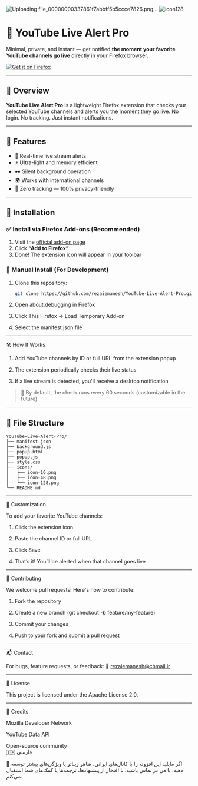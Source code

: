 ![Uploading file_00000000337861f7abbff5b5ccce7826.png…]()
![icon128](https://github.com/user-attachments/assets/7ba8ac1f-a3cd-4b4e-95b5-e8c02a5d6e93)
# 🔴 YouTube Live Alert Pro

Minimal, private, and instant — get notified **the moment your favorite YouTube channels go live** directly in your Firefox browser.

[![Get it on Firefox](https://img.shields.io/amo/v/youtube-live-alert-pro?label=Install%20on%20Firefox&logo=firefox&style=for-the-badge)](https://addons.mozilla.org/en-US/firefox/addon/youtube-live-alert-pro/)

---

## 📌 Overview

**YouTube Live Alert Pro** is a lightweight Firefox extension that checks your selected YouTube channels and alerts you the moment they go live. No login. No tracking. Just instant notifications.

---

## 🌟 Features

- 🔔 Real-time live stream alerts
- ⚡ Ultra-light and memory efficient
- 🕶️ Silent background operation
- 🌍 Works with international channels
- 🔐 Zero tracking — 100% privacy-friendly

---

## 🚀 Installation

### ✅ Install via Firefox Add-ons (Recommended)

1. Visit the [official add-on page](https://addons.mozilla.org/en-US/firefox/addon/youtube-live-alert-pro/)
2. Click **“Add to Firefox”**
3. Done! The extension icon will appear in your toolbar

### 🔧 Manual Install (For Development)

1. Clone this repository:
   ```bash
   git clone https://github.com/rezaiemanesh/YouTube-Live-Alert-Pro.git

2. Open about:debugging in Firefox


3. Click This Firefox → Load Temporary Add-on


4. Select the manifest.json file




---

🛠️ How It Works

1. Add YouTube channels by ID or full URL from the extension popup


2. The extension periodically checks their live status


3. If a live stream is detected, you'll receive a desktop notification



> 🔄 By default, the check runs every 60 seconds (customizable in the future)




---
## 📁 File Structure

```
YouTube-Live-Alert-Pro/
├── manifest.json
├── background.js
├── popup.html
├── popup.js
├── style.css
├── icons/
│   ├── icon-16.png
│   ├── icon-48.png
│   └── icon-128.png
└── README.md
```
---

🧩 Customization

To add your favorite YouTube channels:

1. Click the extension icon


2. Paste the channel ID or full URL


3. Click Save


4. That’s it! You’ll be alerted when that channel goes live




---

🤝 Contributing

We welcome pull requests! Here's how to contribute:

1. Fork the repository


2. Create a new branch (git checkout -b feature/my-feature)


3. Commit your changes


4. Push to your fork and submit a pull request




---

📬 Contact

For bugs, feature requests, or feedback: 📧 rezaiemanesh@chmail.ir


---

📄 License

This project is licensed under the Apache License 2.0.


---

🙏 Credits

Mozilla Developer Network

YouTube Data API

Open-source community     
                                                            🇮🇷 فارسی

📣 اگر مایلید این افزونه را با کانال‌های ایرانی، ظاهر زیباتر یا ویژگی‌های بیشتر توسعه دهید، با من در تماس باشید. با افتخار از پیشنهادها، ترجمه‌ها یا کمک‌های شما استقبال می‌کنم.

